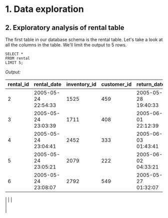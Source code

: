 # 1. Data exploration
## 2. Exploratory analysis of rental table

The first table in our database schema is the rental table. Let's take a look at all the columns in the table. We'll limit the output to 5 rows.

```
SELECT * 
FROM rental
LIMIT 5;
```


*Output:*


 |  rental_id  | 	   rental_date      | inventory_id  |	customer_id |      return_date	   | staff_id |     last_update     |
 |-------------|----------------------|---------------|-------------|---------------------|---------:|---------------------|
 |      2	     |  2005-05-24 22:54:33 |   	 1525	     |     459	    | 2005-05-28 19:40:33 | 	   1	   | 2006-02-16 02:30:53 |
 |      3	     |  2005-05-24 23:03:39 |	    1711	     |     408	    | 2005-06-01 22:12:39 |	    1	   | 2006-02-16 02:30:53 |
 |      4	     |  2005-05-24 23:04:41 |	    2452	     |     333	    | 2005-06-03 01:43:41 |	    2	   | 2006-02-16 02:30:53 |
 |      5	     |  2005-05-24 23:05:21 |	    2079	     |     222	    | 2005-06-02 04:33:21 |	    1	   | 2006-02-16 02:30:53 |
 |      6	     |  2005-05-24 23:08:07 |	    2792	     |     549	    | 2005-05-27 01:32:07 |	    1	   | 2006-02-16 02:30:53 |

|
|
|     
|    
|     
